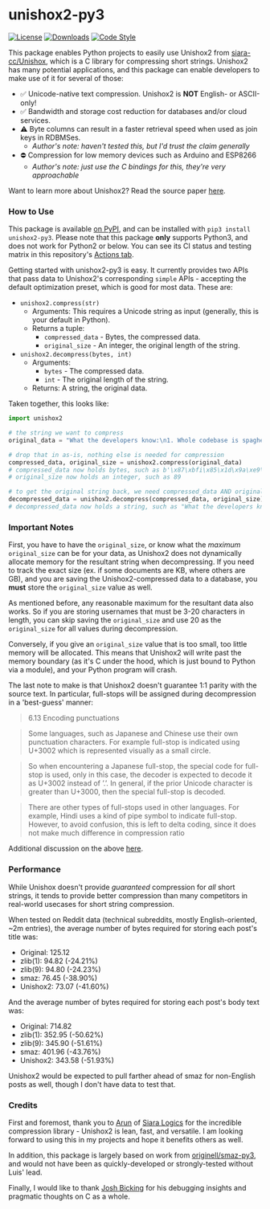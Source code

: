 # unishox2-py3

[![License](https://img.shields.io/github/license/tweedge/unishox2-py3)](https://github.com/tweedge/unishox2-py3)
[![Downloads](https://img.shields.io/pypi/dm/unishox2-py3)](https://pypi.org/project/unishox2-py3/)
[![Code Style](https://img.shields.io/badge/code%20style-black-black)](https://github.com/psf/black)

This package enables Python projects to easily use Unishox2 from [siara-cc/Unishox](https://github.com/siara-cc/Unishox/), which is a C library for compressing short strings. Unishox2 has many potential applications, and this package can enable developers to make use of it for several of those:

* ✅ Unicode-native text compression. Unishox2 is **NOT** English- or ASCII-only!
* ✅ Bandwidth and storage cost reduction for databases and/or cloud services.
* ⚠️ Byte columns can result in a faster retrieval speed when used as join keys in RDBMSes.
  * *Author's note: haven't tested this, but I'd trust the claim generally*
* ⛔️ Compression for low memory devices such as Arduino and ESP8266
  * *Author's note: just use the C bindings for this, they're very approachable*

Want to learn more about Unishox2? Read the source paper [here](https://raw.githubusercontent.com/siara-cc/Unishox/master/Unishox_Article_2.pdf).

### How to Use

This package is available [on PyPI](https://pypi.org/project/unishox2-py3/), and can be installed with `pip3 install unishox2-py3`. Please note that this package **only** supports Python3, and does not work for Python2 or below. You can see its CI status and testing matrix in this repository's [Actions tab](https://github.com/tweedge/unishox2-py3/actions).

Getting started with unishox2-py3 is easy. It currently provides two APIs that pass data to Unishox2's corresponding `simple` APIs - accepting the default optimization preset, which is good for most data. These are:

* `unishox2.compress(str)`
  * Arguments: This requires a Unicode string as input (generally, this is your default in Python).
  * Returns a tuple: 
    * `compressed_data` - Bytes, the compressed data.
    * `original_size` - An integer, the original length of the string.
* `unishox2.decompress(bytes, int)`
  * Arguments:
    * `bytes` - The compressed data.
    * `int` - The original length of the string.
  * Returns: A string, the original data.

Taken together, this looks like:

```python
import unishox2

# the string we want to compress
original_data = "What the developers know:\n1. Whole codebase is spaghetti\n2. Also, spaghetti is delicious."

# drop that in as-is, nothing else is needed for compression
compressed_data, original_size = unishox2.compress(original_data)
# compressed_data now holds bytes, such as b'\x87\xbfi\x85\x1d\x9a\xe9\xfd ...'
# original_size now holds an integer, such as 89

# to get the original string back, we need compressed_data AND original_size
decompressed_data = unishox2.decompress(compressed_data, original_size)
# decompressed_data now holds a string, such as "What the developers know: ..."
```

### Important Notes

First, you have to have the `original_size`, or know what the *maximum* `original_size` can be for your data, as Unishox2 does not dynamically allocate memory for the resultant string when decompressing. If you need to track the exact size (ex. if some documents are KB, where others are GB), and you are saving the Unishox2-compressed data to a database, you **must** store the `original_size` value as well.

As mentioned before, any reasonable maximum for the resultant data also works. So if you are storing usernames that must be 3-20 characters in length, you can skip saving the `original_size` and use 20 as the `original_size` for all values during decompression.

Conversely, if you give an `original_size` value that is too small, too little memory will be allocated. This means that Unishox2 will write past the memory boundary (as it's C under the hood, which is just bound to Python via a module), and your Python program will crash.

The last note to make is that Unishox2 doesn't guarantee 1:1 parity with the source text. In particular, full-stops will be assigned during decompression in a 'best-guess' manner:

> 6.13 Encoding punctuations

> Some languages, such as Japanese and Chinese use their own punctuation characters. For example full-stop is indicated using U+3002 which is represented visually as a small circle.

> So when encountering a Japanese full-stop, the special code for full-stop is used, only in this case, the decoder is expected to decode it as U+3002 instead of ’.’. In general, if the prior Unicode character is greater than U+3000, then the special full-stop is decoded.

> There are other types of full-stops used in other languages. For example, Hindi uses a kind of pipe symbol to indicate full-stop. However, to avoid confusion, this is left to delta coding, since it does not make much difference in compression ratio

Additional discussion on the above [here](https://github.com/siara-cc/Unishox/issues/6).

### Performance

While Unishox doesn't provide *guaranteed* compression for *all* short strings, it tends to provide better compression than many competitors in real-world usecases for short string compression.

When tested on Reddit data (technical subreddits, mostly English-oriented, ~2m entries), the average number of bytes required for storing each post's title was:
* Original: 125.12
* zlib(1): 94.82 (-24.21%)
* zlib(9): 94.80 (-24.23%)
* smaz: 76.45 (-38.90%)
* Unishox2: 73.07 (-41.60%)

And the average number of bytes required for storing each post's body text was:
* Original: 714.82
* zlib(1): 352.95 (-50.62%)
* zlib(9): 345.90 (-51.61%)
* smaz: 401.96 (-43.76%)
* Unishox2: 343.58 (-51.93%)

Unishox2 would be expected to pull farther ahead of smaz for non-English posts as well, though I don't have data to test that.

### Credits

First and foremost, thank you to [Arun](https://github.com/siara-cc) of [Siara Logics](https://siara.cc/) for the incredible compression library - Unishox2 is lean, fast, and versatile. I am looking forward to using this in my projects and hope it benefits others as well.

In addition, this package is largely based on work from [originell/smaz-py3](https://github.com/originell/smaz-py3), and would not have been as quickly-developed or strongly-tested without Luis' lead.

Finally, I would like to thank [Josh Bicking](https://jibby.org) for his debugging insights and pragmatic thoughts on C as a whole.